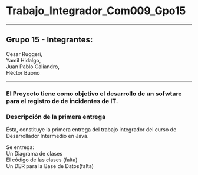 # Trabajo_Integrador_Com009_Gpo15
***
## Grupo 15 - Integrantes:

Cesar Ruggeri,  
Yamil Hidalgo,  
Juan Pablo Caliandro,  
Héctor Buono  
  
***
### El Proyecto tiene como objetivo el desarrollo de un sofwtare para el registro de de incidentes de IT.  

### Descripción de la primera entrega  

Ésta, constituye la primera entrega del trabajo integrador del curso de Desarrollador Intermedio en Java.  

Se entrega:   
Un Diagrama de clases  
El código de las clases (falta)   
Un DER para la Base de Datos(falta)
